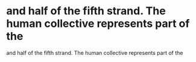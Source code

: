 # and half of the fifth strand. The human collective represents part of the

and half of the fifth strand. The human collective represents part of the